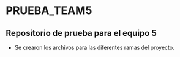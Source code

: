 # PRUEBA_TEAM5
## Repositorio de prueba para el equipo 5
* Se crearon los archivos para las diferentes ramas del proyecto.

